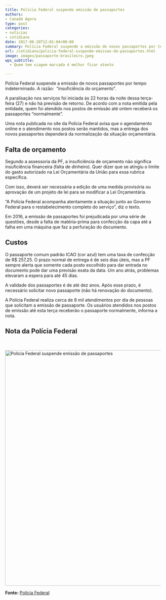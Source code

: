 ```yaml
---
title: Polícia Federal suspende emissão de passaportes
authors:
- Canadá Agora
type: post
categories:
- noticias
- cotidiano
date: 2017-06-28T12:01:04+00:00
summary: Polícia Federal suspende a emissão de novos passaportes por tempo indeterminado. Descubra como fica a situação de quem precisa viajar.
url: /cotidiano/policia-federal-suspende-emissao-de-passaportes.html
image: images/passaporte-brasileiro.jpeg
wps_subtitle:
  - Quem tem viagem marcada é melhor ficar atento

---
```

Polícia Federal suspende a emissão de novos passaportes por tempo indeterminado. A razão:  &#8220;insuficiência do orçamento&#8221;.

A paralisação nos serviços foi iniciada às 22 horas da noite dessa terça-feira (27) e não há previsão de retorno. De acordo com a nota emitida pela entidade, quem foi atendido nos postos de emissão até ontem receberá os passaportes &#8220;normalmente&#8221;.

Uma nota publicada no site da Polícia Federal avisa que o agendamento online e o atendimento nos postos serão mantidos, mas a entrega dos novos passaportes dependerá da normalização da situação orçamentária.

## Falta de orçamento

Segundo a assessoria da PF, a insuficiência de orçamento não significa insuficiência financeira (falta de dinheiro). Quer dizer que se atingiu o limite do gasto autorizado na Lei Orçamentária da União para essa rubrica específica.

Com isso, deverá ser necessária a edição de uma medida provisória ou aprovação de um projeto de lei para se modificar a Lei Orçamentária.

&#8220;A Polícia Federal acompanha atentamente a situação junto ao Governo Federal para o restabelecimento completo do serviço&#8221;, diz o texto.

Em 2016, a emissão de passaportes foi prejudicada por uma série de questões, desde a falta de matéria-prima para confecção da capa até a falha em uma máquina que faz a perfuração do documento.

## Custos

O passaporte comum padrão ICAO (cor azul) tem uma taxa de confecção de R$ 257,25. O prazo normal de entrega é de seis dias úteis, mas a PF sempre alerta que somente cada posto escolhido para dar entrada no documento pode dar uma previsão exata da data. Um ano atrás, problemas elevaram a espera para até 45 dias.

A validade dos passaportes é de até dez anos. Após esse prazo, é necessário solicitar novo passaporte (não há renovação do documento).

A Polícia Federal realiza cerca de 8 mil atendimentos por dia de pessoas que solicitam a emissão de passaporte. Os usuários atendidos nos postos de emissão até esta terça receberão o passaporte normalmente, informa a nota.

## Nota da Polícia Federal

&nbsp;

<img class="aligncenter wp-image-8957 size-full" src="https://www.canadaagora.com/wp-content/uploads/policia-federal-suspende-emissao-de-passaportes.png" alt="Polícia Federal suspende emissão de passaportes" width="964" height="762" srcset="https://www.canadaagora.com/wp-content/uploads/policia-federal-suspende-emissao-de-passaportes.png 964w, https://www.canadaagora.com/wp-content/uploads/policia-federal-suspende-emissao-de-passaportes-380x300.png 380w, https://www.canadaagora.com/wp-content/uploads/policia-federal-suspende-emissao-de-passaportes-364x288.png 364w, https://www.canadaagora.com/wp-content/uploads/policia-federal-suspende-emissao-de-passaportes-758x599.png 758w, https://www.canadaagora.com/wp-content/uploads/policia-federal-suspende-emissao-de-passaportes-608x481.png 608w" sizes="(max-width: 964px) 100vw, 964px" />

**Fonte:** <a href="http://www.pf.gov.br/servicos-pf/passaporte" target="_blank" rel="noopener">Polícia Federal</a>